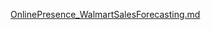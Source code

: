 [OnlinePresence_WalmartSalesForecasting.md](https://github.com/vaishaliM01/WalmartSalesPrediction/files/14548925/OnlinePresence_WalmartSalesForecasting.md)
